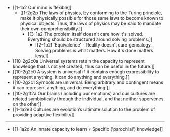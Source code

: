 - [[1-1a2 Our mind is flexible]]
  - [[1-2g2p The laws of physics, by conforming to the Turing principle, make it physically possible for those same laws to become known to physical objects. Thus, the laws of physics may be said to mandate their own comprehensibility.]]
    - [[3-1a2 The problem itself doesn't care how it's solved. Everything should be structured around solving problems.]]
      - [[2-1b2f 'Equivalence' - Reality doesn't care genealogy. Solving problems is what matters. How it's done matters less.]]
- [[10-2g2c0a Universal systems retain the capacity to represent knowledge that is not yet created, thus can be useful in the future.]]
- [[10-2g2c0 A system is universal if it contains enough expressibility to represent anything. It can do anything and everything.]]
- [[10-2g2c1 Symbols are universal. Being arbitrary and contingent means it can represent anything, and do everything.]]
- [[10-2g1f2a Our brains (including our emotions) and our cultures are related symbiotically through the individual, and that neither supervenes on the other]]
- [[1-1a2e3 Cultures are evolution’s ultimate solution to the problem of providing adaptive flexibility]]
---
- [[1-1a2d An innate capacity to learn ≠ Specific ('parochial') knowledge]]
